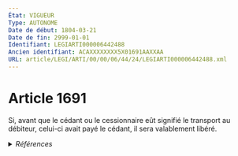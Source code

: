 ```yaml
---
État: VIGUEUR
Type: AUTONOME
Date de début: 1804-03-21
Date de fin: 2999-01-01
Identifiant: LEGIARTI000006442488
Ancien identifiant: ACAXXXXXXXX5X01691AAXXAA
URL: article/LEGI/ARTI/00/00/06/44/24/LEGIARTI000006442488.xml
---
```


<h1>Article 1691</h1>

Si, avant que le cédant ou le cessionnaire eût signifié le transport au
débiteur, celui-ci avait payé le cédant, il sera valablement libéré.


<details>
  <summary><em>Références</em></summary>

  <h2>Références faites par l'article</h2>
  
  <ul>
    <li>
      CODIFICATION source Loi 1804-03-06
    </li>
    <li>
      CREATION source Loi 1804-03-06 promulguée le 16 mars 1804
    </li>
  </ul>
</details>
